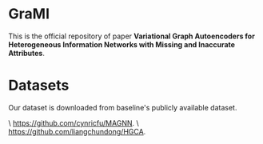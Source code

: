 # GraMI
This is the official repository of paper **Variational Graph Autoencoders for Heterogeneous Information Networks with Missing and Inaccurate Attributes**.

# Datasets
Our dataset is downloaded from baseline's publicly available dataset.

\ https://github.com/cynricfu/MAGNN.
\ https://github.com/liangchundong/HGCA.


